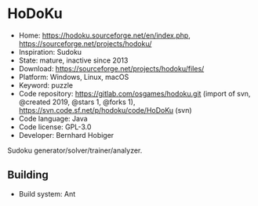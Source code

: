# HoDoKu

- Home: https://hodoku.sourceforge.net/en/index.php, https://sourceforge.net/projects/hodoku/
- Inspiration: Sudoku
- State: mature, inactive since 2013
- Download: https://sourceforge.net/projects/hodoku/files/
- Platform: Windows, Linux, macOS
- Keyword: puzzle
- Code repository: https://gitlab.com/osgames/hodoku.git (import of svn, @created 2019, @stars 1, @forks 1), https://svn.code.sf.net/p/hodoku/code/HoDoKu (svn)
- Code language: Java
- Code license: GPL-3.0
- Developer: Bernhard Hobiger

Sudoku generator/solver/trainer/analyzer.

## Building

- Build system: Ant
